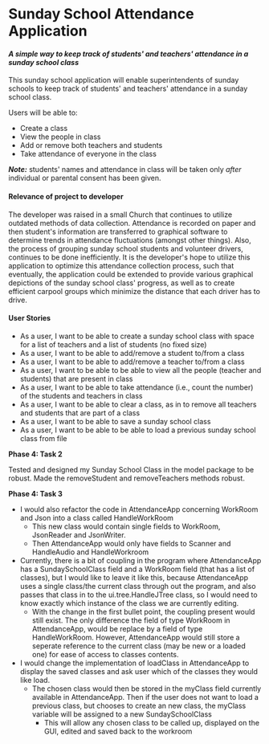 # Sunday School Attendance Application

#### *A simple way to keep track of students' and teachers' attendance in a sunday school class*

This sunday school application will enable superintendents of sunday schools to keep track of students' and teachers' 
attendance in a sunday school class. 

Users will be able to:
 - Create a class
 - View the people in class
 - Add or remove both teachers and students
 - Take attendance of everyone in the class

***Note:*** students' names and attendance in class will be taken only *after* individual or parental consent has been
 given.

#### Relevance of project to developer

The developer was raised in a small Church that continues to utilize outdated methods of data collection. 
Attendance is recorded on paper and then student's information are transferred to graphical
software to determine trends in attendance fluctuations (amongst other things). Also, the process of grouping sunday 
school students and volunteer drivers, continues to be done inefficiently. It is the developer's hope to utilize this
application to optimize this attendance collection process, such that eventually, the 
application could be extended to provide various graphical depictions of the sunday school class' progress, as well 
as to create efficient carpool groups which minimize the distance that each driver has to drive.
 
 #### User Stories
- As a user, I want to be able to create a sunday school class with space for a list of teachers and a list of students 
(no fixed size)
- As a user, I want to be able to add/remove a student to/from a class
- As a user, I want to be able to add/remove a teacher to/from a class
- As a user, I want to be able to be able to view all the people (teacher and students) that are present in class
- As a user, I want to be able to take attendance (i.e., count the number) of the students and teachers in class 
- As a user, I want to be able to clear a class, as in to remove all teachers and students that are part of a class
- As a user, I want to be able to save a sunday school class 
- As a user, I want to be able to be able to load a previous sunday school class from file 


 **Phase 4: Task 2**
 
 Tested and designed my Sunday School Class in the model package to be robust. 
 Made the removeStudent and removeTeachers methods robust.
  
  
 **Phase 4: Task 3**   
 
- I would also refactor the code in AttendanceApp concerning WorkRoom and Json into a class called HandleWorkRoom
    - This new class would contain single fields to WorkRoom, JsonReader and JsonWriter.
    - Then AttendanceApp would only have fields to Scanner and HandleAudio and HandleWorkroom
- Currently, there is a bit of coupling in the program where AttendanceApp has a SundaySchoolClass field
and a WorkRoom field (that has a list of classes), but I would like to leave it like this, because AttendanceApp 
uses a single class/the current class through out the program, and also passes that class in to the ui.tree.HandleJTree 
class, so I would need to know exactly which instance of the class we are currently editing.
    - With the change in the first bullet point, the coupling present would still exist. The only difference the field
     of type WorkRoom in AttendanceApp, would be replace by a field of type HandleWorkRoom. However, AttendanceApp would 
     still store a seperate reference to the current class (may be new or a loaded one) for ease of access to classes
      contents.
- I would change the implementation of loadClass in AttendanceApp to display the saved classes
and ask user which of the classes they would like load. 
    - The chosen class would then be stored in the myClass field currently available in AttendanceApp. 
    Then if the user does not want to load a previous class, but chooses to create an new class, the myClass variable 
    will be assigned to a new SundaySchoolClass
        - This will allow any chosen class to be called up, displayed on the GUI, edited and saved back to the workroom 



